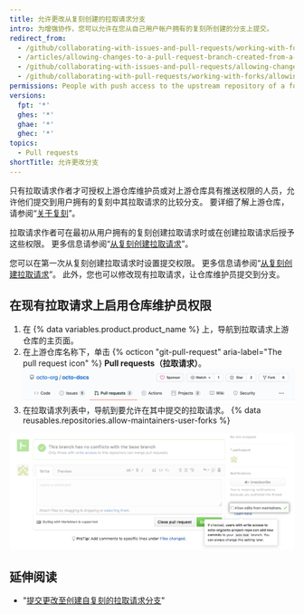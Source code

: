 ```yaml
---
title: 允许更改从复刻创建的拉取请求分支
intro: 为增强协作，您可以允许在您从自己用户帐户拥有的复刻所创建的分支上提交。
redirect_from:
  - /github/collaborating-with-issues-and-pull-requests/working-with-forks/allowing-changes-to-a-pull-request-branch-created-from-a-fork
  - /articles/allowing-changes-to-a-pull-request-branch-created-from-a-fork
  - /github/collaborating-with-issues-and-pull-requests/allowing-changes-to-a-pull-request-branch-created-from-a-fork
  - /github/collaborating-with-pull-requests/working-with-forks/allowing-changes-to-a-pull-request-branch-created-from-a-fork
permissions: People with push access to the upstream repository of a fork owned by a user account can commit to the forked branches.
versions:
  fpt: '*'
  ghes: '*'
  ghae: '*'
  ghec: '*'
topics:
  - Pull requests
shortTitle: 允许更改分支
---
```


只有拉取请求作者才可授权上游仓库维护员或对上游仓库具有推送权限的人员，允许他们提交到用户拥有的复刻中其拉取请求的比较分支。 要详细了解上游仓库，请参阅“[关于复刻](/pull-requests/collaborating-with-pull-requests/working-with-forks/about-forks)”。

拉取请求作者可在最初从用户拥有的复刻创建拉取请求时或在创建拉取请求后授予这些权限。 更多信息请参阅“[从复刻创建拉取请求](/pull-requests/collaborating-with-pull-requests/proposing-changes-to-your-work-with-pull-requests/creating-a-pull-request-from-a-fork)”。

您可以在第一次从复刻创建拉取请求时设置提交权限。 更多信息请参阅“[从复刻创建拉取请求](/pull-requests/collaborating-with-pull-requests/proposing-changes-to-your-work-with-pull-requests/creating-a-pull-request-from-a-fork)”。 此外，您也可以修改现有拉取请求，让仓库维护员提交到分支。

## 在现有拉取请求上启用仓库维护员权限

1. 在 {% data variables.product.product_name %} 上，导航到拉取请求上游仓库的主页面。
2. 在上游仓库名称下，单击 {% octicon "git-pull-request" aria-label="The pull request icon" %} **Pull requests（拉取请求）**。 ![议题和拉取请求选项卡选择](/assets/images/help/repository/repo-tabs-pull-requests.png)
3. 在拉取请求列表中，导航到要允许在其中提交的拉取请求。
{% data reusables.repositories.allow-maintainers-user-forks %}

  ![allow-maintainers-to-make-edits-sidebar-checkbox](/assets/images/help/pull_requests/allow-maintainers-to-make-edits-sidebar-checkbox.png)

## 延伸阅读

- "[提交更改至创建自复刻的拉取请求分支](/pull-requests/collaborating-with-pull-requests/proposing-changes-to-your-work-with-pull-requests/committing-changes-to-a-pull-request-branch-created-from-a-fork)"

